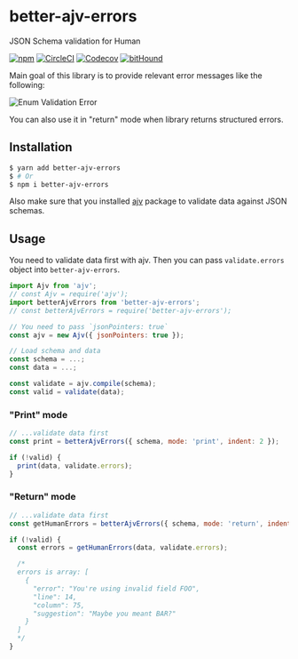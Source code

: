 # better-ajv-errors

JSON Schema validation for Human

[![npm](https://img.shields.io/npm/v/better-ajv-errors.svg?style=flat-square)](https://www.npmjs.com/package/better-ajv-errors)
[![CircleCI](https://img.shields.io/circleci/project/github/torifat/better-ajv-errors.svg?style=flat-square)](https://circleci.com/gh/torifat/better-ajv-errors)
[![Codecov](https://img.shields.io/codecov/c/github/torifat/better-ajv-errors.svg?style=flat-square)](https://codecov.io/gh/torifat/better-ajv-errors)
[![bitHound](https://img.shields.io/bithound/dependencies/github/torifat/better-ajv-errors.svg?style=flat-square)](https://www.bithound.io/github/torifat/better-ajv-errors)

Main goal of this library is to provide relevant error messages like the following:

![Enum Validation Error](https://user-images.githubusercontent.com/208544/32481143-2b4a529a-c3e6-11e7-9797-bb65e9886bce.png)

You can also use it in "return" mode when library returns structured errors.

## Installation

```bash
$ yarn add better-ajv-errors
$ # Or
$ npm i better-ajv-errors
```

Also make sure that you installed [ajv](https://www.npmjs.com/package/ajv) package to validate data against JSON schemas.

## Usage

You need to validate data first with ajv. Then you can pass `validate.errors` object into `better-ajv-errors`.

```js
import Ajv from 'ajv';
// const Ajv = require('ajv');
import betterAjvErrors from 'better-ajv-errors';
// const betterAjvErrors = require('better-ajv-errors');

// You need to pass `jsonPointers: true`
const ajv = new Ajv({ jsonPointers: true });

// Load schema and data
const schema = ...;
const data = ...;

const validate = ajv.compile(schema);
const valid = validate(data);
```

### "Print" mode

```js
// ...validate data first
const print = betterAjvErrors({ schema, mode: 'print', indent: 2 });

if (!valid) {
  print(data, validate.errors);
}
```

### "Return" mode

```js
// ...validate data first
const getHumanErrors = betterAjvErrors({ schema, mode: 'return', indent: 2 });

if (!valid) {
  const errors = getHumanErrors(data, validate.errors);

  /*
  errors is array: [
    {
      "error": "You're using invalid field FOO",
      "line": 14,
      "column": 75,
      "suggestion": "Maybe you meant BAR?"
    }
  ]
  */
}
```
